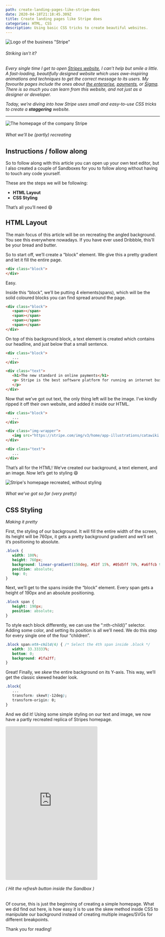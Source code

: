 ```yaml
---
path: create-landing-pages-like-stripe-does
date: 2020-04-18T21:18:45.309Z
title: Create landing pages like Stripe does
categories: HTML, CSS
description: Using basic CSS tricks to create beautiful websites.
---
```

![Logo of the business "Stripe"](../../assets/stripe-logo.png)

###### Striking isn’t it?

*Every single time I get to open [Stripes website](https://stripe.com/), I can’t help but smile a little. A fast-loading, beautifully designed website which uses awe-inspiring animations and techniques to get the correct message to its users. My favourite pages include the ones about [the enterprise](https://stripe.com/enterprise), [payments](https://stripe.com/payments), or [Sigma](https://stripe.com/sigma). There is so much you can learn from this website, and not just as a designer or developer.*

*Today, we’re diving into how Stripe uses small and easy-to-use CSS tricks to create a **staggering** website.*

*<hr/>*

![The homepage of the company Stripe](../../assets/stripe-home-page.png)

###### What we’ll be (partly) recreating

## Instructions / follow along

So to follow along with this article you can open up your own text editor, but I also created a couple of Sandboxes for you to follow along without having to touch any code yourself.

These are the steps we will be following:

* **HTML Layout**
* **CSS Styling**

That’s all you’ll need 😄

## HTML Layout

The main focus of this article will be on recreating the angled background. You see this everywhere nowadays. If you have ever used Dribbble, this’ll be your bread and butter.

So to start off, we’ll create a “block” element. We give this a pretty gradient and let it fill the entire page.

``` html
<div class="block">
</div>
```

Easy.

Inside this “block”, we’ll be putting 4 elements(spans), which will be the solid coloured blocks you can find spread around the page.

``` html
<div class="block">
   <span></span>
   <span></span>
   <span></span>
   <span></span>
</div>
```

On top of this background block, a text element is created which contains our headline, and just below that a small sentence.

``` html
<div class="block">
   ...
</div>

<div class="text">
   <h1>The new standard in online payments</h1>
   <p> Stripe is the best software platform for running an internet business. We handle billions of dollars every year for forward-thinking businesses around the world.
   </p>
</div>
```

Now that we’ve got out text, the only thing left will be the image. I’ve kindly ripped it off their own website, and added it inside our HTML.

``` html
<div class="block">
   ...
</div>

<div class="img-wrapper">
   <img src="https://stripe.com/img/v3/home/app-illustrations/catawiki.svg"/>
</div>

<div class="text">
   ...
</div>
```

That’s all for the HTML! We’ve created our background, a text element, and an image. Now let’s get to styling 😄

![Stripe's homepage recreated, without styling](../../assets/stripe-progress-1.png)

###### What we’ve got so far (very pretty)

## CSS Styling

*Making it pretty*

First, the styling of our background. It will fill the entire width of the screen, its height will be 760px, it gets a pretty background gradient and we’ll set it’s positioning to absolute.

```css
.block {
   width: 100%;
   height: 760px;
   background: linear-gradient(150deg, #53f 15%, #05d5ff 70%, #a6ffcb 94%);
   position: absolute;
   top: 0;
}
```

Next, we’ll get to the spans inside the “block” element. Every span gets a height of 190px and an absolute positioning.

```css
.block span {
   height: 190px;
   position: absolute;
}
```

To style each block differently, we can use the “:nth-child()” selector. Adding some color, and setting its position is all we’ll need. We do this step for every single one of the four “children”.

```css
.block span:nth-child(4) { /* Select the 4th span inside .block */
   width: 33.33333%;
   bottom: 0;
   background: #1fa2ff;
}
```

Great! Finally, we *skew* the entire background on its Y-axis. This way, we’ll get the classic skewed header look.

```css
.block{
   ...
   transform: skewY(-12deg);
   transform-origin: 0;
}
```

And we did it! Using some simple styling on our text and image, we now have a partly recreated replica of Stripes homepage.

<iframe
     src="https://codesandbox.io/embed/result-recreating-stripe-using-simple-css-zcr8l?autoresize=1&fontsize=14&hidenavigation=1&theme=dark&view=preview&codemirror=1&runonclick=1"
     style="height:500px; border:0; border-radius: 4px; overflow:hidden;"
     title="\[Result] - Recreating Stripe using simple CSS"
     allow="accelerometer; ambient-light-sensor; camera; encrypted-media; geolocation; gyroscope; hid; microphone; midi; payment; usb; vr"
     sandbox="allow-forms allow-modals allow-popups allow-presentation allow-same-origin allow-scripts"
   ></iframe>

###### ( Hit the refresh button inside the Sandbox )

Of course, this is just the beginning of creating a simple homepage. What we did find out here, is how easy it is to use the skew method inside CSS to manipulate our background instead of creating multiple images/SVGs for different breakpoints.

Thank you for reading!